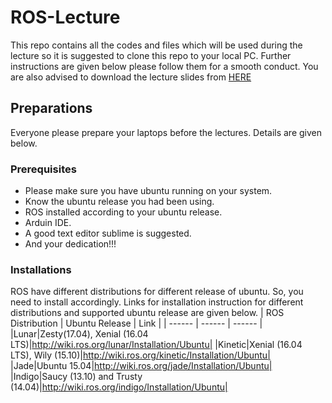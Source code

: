 # ROS-Lecture
This repo contains all the codes and files which will be used during the lecture so it is suggested to clone this repo to your local PC. Further instructions are given below please follow them for a smooth conduct. You are also advised to download the lecture slides from  [HERE](https://docs.google.com/presentation/d/1lUvV41uaQqdtztrlgkrif68w_EaiigFQHx-20KBLS0M/edit?usp=sharing)
## Preparations
Everyone please prepare your laptops before the lectures. Details are given below.
### Prerequisites
* Please make sure you have ubuntu running on your system.
* Know the ubuntu release you had been using.
* ROS installed according to your ubuntu release.
* Arduin IDE.
* A good text editor sublime is suggested.
* And your dedication!!!
### Installations
ROS have different distributions for different release of ubuntu. So, you need to install accordingly. Links for installation instruction for different distributions and supported ubuntu release are given below.
| ROS Distribution | Ubuntu Release | Link |
| ------ | ------ | ------ |
|Lunar|Zesty(17.04), Xenial (16.04 LTS)|http://wiki.ros.org/lunar/Installation/Ubuntu|
|Kinetic|Xenial (16.04 LTS), Wily (15.10)|http://wiki.ros.org/kinetic/Installation/Ubuntu|
|Jade|Ubuntu 15.04|http://wiki.ros.org/jade/Installation/Ubuntu|
|Indigo|Saucy (13.10) and Trusty (14.04)|http://wiki.ros.org/indigo/Installation/Ubuntu|




